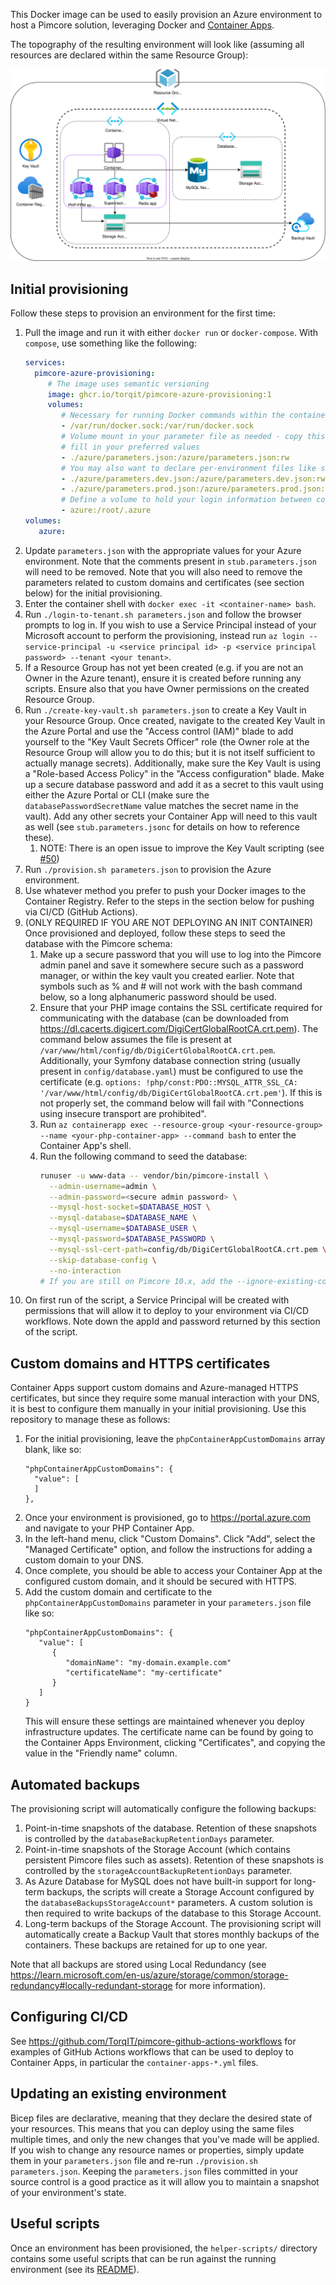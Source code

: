 This Docker image can be used to easily provision an Azure environment to host a Pimcore solution, leveraging Docker and [Container Apps](https://learn.microsoft.com/en-us/azure/container-apps/overview).

The topography of the resulting environment will look like (assuming all resources are declared within the same Resource Group):

![Infrastructure diagram](./topography.drawio.svg)

## Initial provisioning

Follow these steps to provision an environment for the first time:

1. Pull the image and run it with either `docker run` or `docker-compose`. With `compose`, use something like the following:
   ```yaml
   services:
     pimcore-azure-provisioning:
        # The image uses semantic versioning
        image: ghcr.io/torqit/pimcore-azure-provisioning:1
        volumes:
           # Necessary for running Docker commands within the container
           - /var/run/docker.sock:/var/run/docker.sock
           # Volume mount in your parameter file as needed - copy this from stub.parameters.json and
           # fill in your preferred values
           - ./azure/parameters.json:/azure/parameters.json:rw
           # You may also want to declare per-environment files like so
           - ./azure/parameters.dev.json:/azure/parameters.dev.json:rw
           - ./azure/parameters.prod.json:/azure/parameters.prod.json:rw
           # Define a volume to hold your login information between container restarts
           - azure:/root/.azure
   volumes:
      azure:
   ```
2. Update `parameters.json` with the appropriate values for your Azure environment. Note that the comments present in `stub.parameters.json` will need to be removed. Note that you will also need to remove the parameters related to custom domains and certificates (see section below) for the initial provisioning.
3. Enter the container shell with `docker exec -it <container-name> bash`.
4. Run `./login-to-tenant.sh parameters.json` and follow the browser prompts to log in. If you wish to use a Service Principal instead of your Microsoft account to perform the provisioning, instead run `az login --service-principal -u <service principal id> -p <service principal password> --tenant <your tenant>`.
5. If a Resource Group has not yet been created (e.g. if you are not an Owner in the Azure tenant), ensure it is created before running any scripts. Ensure also that you have Owner permissions on the created Resource Group.
6. Run `./create-key-vault.sh parameters.json` to create a Key Vault in your Resource Group. Once created, navigate to the created Key Vault in the Azure Portal and use the "Access control (IAM)" blade to add yourself to the "Key Vault Secrets Officer" role (the Owner role at the Resource Group will allow you to do this; but it is not itself sufficient to actually manage secrets). Additionally, make sure the Key Vault is using a "Role-based Access Policy" in the "Access configuration" blade. Make up a secure database password and add it as a secret to this vault using either the Azure Portal or CLI (make sure the `databasePasswordSecretName` value matches the secret name in the vault). Add any other secrets your Container App will need to this vault as well (see `stub.parameters.jsonc` for details on how to reference these).
   1. NOTE: There is an open issue to improve the Key Vault scripting (see [#50](https://github.com/TorqIT/pimcore-azure-provisioning/issues/50))
8. Run `./provision.sh parameters.json` to provision the Azure environment.
9. Use whatever method you prefer to push your Docker images to the Container Registry. Refer to the steps in the section below for pushing via CI/CD (GitHub Actions).
9. (ONLY REQUIRED IF YOU ARE NOT DEPLOYING AN INIT CONTAINER) Once provisioned and deployed, follow these steps to seed the database with the Pimcore schema:
   1. Make up a secure password that you will use to log into the Pimcore admin panel and save it somewhere secure such as a password manager, or within the key vault you created earlier. Note that symbols such as % and # will not work with the bash command below, so a long alphanumeric password should be used.
   2. Ensure that your PHP image contains the SSL certificate required for communicating with the database (can be downloaded from https://dl.cacerts.digicert.com/DigiCertGlobalRootCA.crt.pem). The command below assumes the file is present at `/var/www/html/config/db/DigiCertGlobalRootCA.crt.pem`. Additionally, your Symfony database connection string (usually present in `config/database.yaml`) must be configured to use the certificate (e.g. `options: !php/const:PDO::MYSQL_ATTR_SSL_CA: '/var/www/html/config/db/DigiCertGlobalRootCA.crt.pem'`). If this is not properly set, the command below will fail with "Connections using insecure transport are prohibited".
   3. Run `az containerapp exec --resource-group <your-resource-group> --name <your-php-container-app> --command bash` to enter the Container App's shell.
   4. Run the following command to seed the database:
      ```bash
      runuser -u www-data -- vendor/bin/pimcore-install \
        --admin-username=admin \
        --admin-password=<secure admin password> \
        --mysql-host-socket=$DATABASE_HOST \
        --mysql-database=$DATABASE_NAME \
        --mysql-username=$DATABASE_USER \
        --mysql-password=$DATABASE_PASSWORD \
        --mysql-ssl-cert-path=config/db/DigiCertGlobalRootCA.crt.pem \
        --skip-database-config \
        --no-interaction
      # If you are still on Pimcore 10.x, add the --ignore-existing-config flag
      ```
10. On first run of the script, a Service Principal will be created with permissions that will allow it to deploy to your environment via CI/CD workflows. Note down the appId and password returned by this section of the script.

## Custom domains and HTTPS certificates

Container Apps support custom domains and Azure-managed HTTPS certificates, but since they require some manual interaction with your DNS, it is best to configure them manually in your initial provisioning. Use this repository to manage these as follows:

1. For the initial provisioning, leave the `phpContainerAppCustomDomains` array blank, like so:
   ```
   "phpContainerAppCustomDomains": {
     "value": [
     ]
   },
   ```
2. Once your environment is provisioned, go to https://portal.azure.com and navigate to your PHP Container App.
3. In the left-hand menu, click "Custom Domains". Click "Add", select the "Managed Certificate" option, and follow the instructions for adding a custom domain to your DNS.
4. Once complete, you should be able to access your Container App at the configured custom domain, and it should be secured with HTTPS.
5. Add the custom domain and certificate to the `phpContainerAppCustomDomains` parameter in your `parameters.json` file like so:
   ```
   "phpContainerAppCustomDomains": {
      "value": [
         {
            "domainName": "my-domain.example.com"
            "certificateName": "my-certificate"
         }
      ]
   }
   ```
   This will ensure these settings are maintained whenever you deploy infrastructure updates. The certificate name can be found by going to the Container Apps Environment, clicking "Certificates", and copying the value in the "Friendly name" column.

## Automated backups

The provisioning script will automatically configure the following backups:

1. Point-in-time snapshots of the database. Retention of these snapshots is controlled by the `databaseBackupRetentionDays` parameter.
2. Point-in-time snapshots of the Storage Account (which contains persistent Pimcore files such as assets). Retention of these snapshots is controlled by the `storageAccountBackupRetentionDays` parameter.
3. As Azure Database for MySQL does not have built-in support for long-term backups, the scripts will create a Storage Account configured by the `databaseBackupsStorageAccount*` parameters. A custom solution is then required to write backups of the database to this Storage Account.
4. Long-term backups of the Storage Account. The provisioning script will automatically create a Backup Vault that stores monthly backups of the containers. These backups are retained for up to one year.

Note that all backups are stored using Local Redundancy (see https://learn.microsoft.com/en-us/azure/storage/common/storage-redundancy#locally-redundant-storage for more information).

## Configuring CI/CD

See https://github.com/TorqIT/pimcore-github-actions-workflows for examples of GitHub Actions workflows that can be used to deploy to Container Apps, in particular the `container-apps-*.yml` files.

## Updating an existing environment

Bicep files are declarative, meaning that they declare the desired state of your resources. This means that you can deploy using the same files multiple times, and only the new changes that you've made will be applied. If you wish to change any resource names or properties, simply update them in your `parameters.json` file and re-run `./provision.sh parameters.json`. Keeping the `parameters.json` files committed in your source control is a good practice as it will allow you to maintain a snapshot of your environment's state.

## Useful scripts

Once an environment has been provisioned, the `helper-scripts/` directory contains some useful scripts that can be run against the running environment (see its [README](https://github.com/TorqIT/pimcore-azure-provisioning/blob/main/scripts/README.md)).
